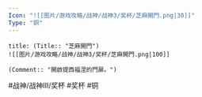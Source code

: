 ```yaml
---
Icon: "![[图片/游戏攻略/战神/战神3/奖杯/芝麻開門.png|30]]"
Type: "铜"
---
```

```ad-common-bronze-trophy
title: (Title:: "芝麻開門")
![[图片/游戏攻略/战神/战神3/奖杯/芝麻開門.png|100]]

(Comment:: "開啟提西福涅的門扉。")
```

#战神/战神III/奖杯 #奖杯 #铜
